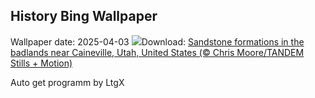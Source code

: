 ## History Bing Wallpaper
Wallpaper date: 2025-04-03
![](https://www.bing.com/th?id=OHR.UtahBadlands_EN-CA2102882917_UHD.jpg&w=1000)Download: [Sandstone formations in the badlands near Caineville, Utah, United States (© Chris Moore/TANDEM Stills + Motion)](https://www.bing.com/th?id=OHR.UtahBadlands_EN-CA2102882917_UHD.jpg)

Auto get programm by LtgX
